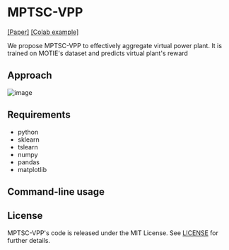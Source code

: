 # MPTSC-VPP


[[Paper]](https://www.kci.go.kr/kciportal/ci/sereArticleSearch/ciSereArtiView.kci?sereArticleSearchBean.artiId=ART003075946)
[[Colab example]](https://colab.research.google.com/github/openai/whisper/blob/master/notebooks/)


We propose MPTSC-VPP to effectively aggregate virtual power plant. It is trained on MOTIE's dataset and predicts virtual plant's reward


## Approach

![image](https://github.com/jyh11224/MPTSC-VPP/assets/126738945/2de37bd4-7ae9-4d3d-bf4e-42f579cb2885)



## Requirements
- python
- sklearn
- tslearn
- numpy
- pandas
- matplotlib


## Command-line usage

## License

MPTSC-VPP's code is released under the MIT License. See [LICENSE](https://github.com/jyh11224/MPTSC-VPP/blob/main/LICENSE) for further details.
